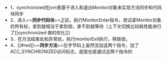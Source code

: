 - 1、synchronized在jvm里基于进入和退出Monitor对象来实现方法同步和代码块同步
- 2、进入==**同步代码块**==之前，执行MonitorEnter指令，尝试拿Monitor对象的所有权，拿到就相当于拿到锁，拿不到就等待（上下文切换比较耗性能进行了[[synchronized 做的优化]]）
- 3、在方法结束处和异常处，执行monitorExit执行，释放锁。
- 4、[[#red]]==**同步方法**==在字节码上虽然没加这两个指令，加了ACC_SYNCHRONIZED访问标志，底层也是通过这两个指令的